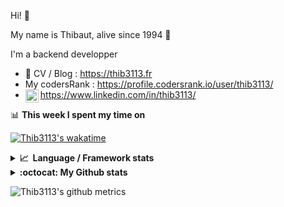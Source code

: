 Hi! 👋

My name is Thibaut, alive since 1994 🍷

I'm a backend developper

-   📝 CV / Blog : https://thib3113.fr
-   My codersRank : https://profile.codersrank.io/user/thib3113/
-   <a href="https://www.linkedin.com/in/thib3113/"><img align="left" alt="Thib3113's Linkedin" width="21px" src="https://raw.githubusercontent.com/peterthehan/peterthehan/master/assets/linkedin.svg" /></a> https://www.linkedin.com/in/thib3113/

📊 **This week I spent my time on**

[![Thib3113's wakatime](https://github-readme-stats.vercel.app/api/wakatime?username=thib3113&layout=default&theme=dracula&langs_count=6&hide_title=true&hide_border=true)](https://wakatime.com/@thib3113)

<details>
  <summary><b>📈&nbsp;&nbsp;Language&nbsp;/&nbsp;Framework stats</b></summary>
  <br/>  
  <a href='https://profile.codersrank.io/user/thib3113/'>
  <img src='http://cr-skills-chart-widget.azurewebsites.net/api/api?username=thib3113&padding=30&skills=php,batchfile,javascript,less,mysql,reactjs,scss,shell,typescript,vue'>
  </a>
</details>

<details>
  <summary><b>:octocat: My Github stats</b></summary>
  <br/>  
  
  <img src="https://github-readme-stats.vercel.app/api?username=thib3113&theme=dracula&show_icons=true&" alt="Thib3113's GitHub stats" />

<!--START_SECTION:activity-->

1. 🎉 Merged PR [#606](https://github.com/thib3113/unifi-client/pull/606) in [thib3113/unifi-client](https://github.com/thib3113/unifi-client)
2. 💪 Opened PR [#606](https://github.com/thib3113/unifi-client/pull/606) in [thib3113/unifi-client](https://github.com/thib3113/unifi-client)
3. 🗣 Commented on [#7392](https://github.com/matomo-org/device-detector/issues/7392) in [matomo-org/device-detector](https://github.com/matomo-org/device-detector)
4. 💪 Opened PR [#7392](https://github.com/matomo-org/device-detector/pull/7392) in [matomo-org/device-detector](https://github.com/matomo-org/device-detector)
5. 🗣 Commented on [#7391](https://github.com/matomo-org/device-detector/issues/7391) in [matomo-org/device-detector](https://github.com/matomo-org/device-detector)
 <!--END_SECTION:activity-->

</details>

![Thib3113's github metrics](https://gist.githubusercontent.com/thib3113/83a96e16f8bca103f1b0e376186c66ec/raw/github-metrics.svg)
